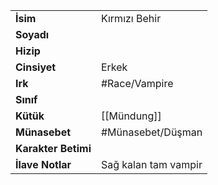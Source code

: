 |  |  |
  |---|---|
  | **İsim** | Kırmızı Behir|
  | **Soyadı** | |
  | **Hizip** | |
  | **Cinsiyet** | Erkek|
  | **Irk** | #Race/Vampire|
  | **Sınıf** | |
  | **Kütük** | [[Mündung]]|
  | **Münasebet** | #Münasebet/Düşman|
  | **Karakter Betimi** | |
  | **İlave Notlar** | Sağ kalan tam vampir|
  
